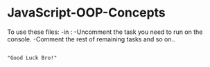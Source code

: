 # JavaScript-OOP-Concepts
To use these files:
-in <script></script>:
-Uncomment the task you need to run on the console.
-Comment the rest of remaining tasks and so on..

                                                                      "Good Luck Bro!"

